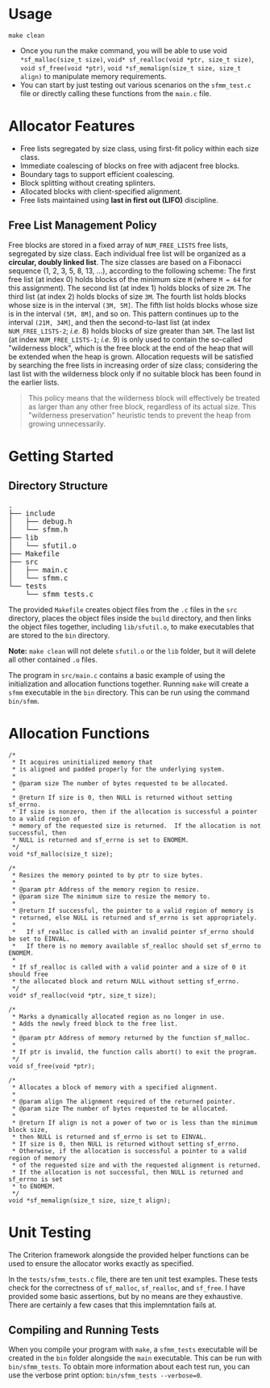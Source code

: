 # Usage
`make clean`
- Once you run the make command, you will be able to use void `*sf_malloc(size_t size)`, `void* sf_realloc(void *ptr, size_t size)`, `void sf_free(void *ptr)`, `void *sf_memalign(size_t size, size_t align)` to manipulate memory requirements. 
- You can start by just testing out various scenarios on the `sfmm_test.c` file or directly calling these functions from the `main.c` file.


# Allocator Features
- Free lists segregated by size class, using first-fit policy within each size class.
- Immediate coalescing of blocks on free with adjacent free blocks.
- Boundary tags to support efficient coalescing.
- Block splitting without creating splinters.
- Allocated blocks with client-specified alignment.
- Free lists maintained using **last in first out (LIFO)** discipline.

## Free List Management Policy

Free blocks are stored in a fixed array of `NUM_FREE_LISTS` free lists,
segregated by size class.
Each individual free list will be organized as a **circular, doubly linked list**.
The size classes are based on a Fibonacci sequence (1, 2, 3, 5, 8, 13, ...),
according to the following scheme:
The first free list (at index 0) holds blocks of the minimum size `M`
(where `M = 64` for this assignment).
The second list (at index 1) holds blocks of size `2M`.
The third list (at index 2) holds blocks of size `3M`.
The fourth list holds blocks whose size is in the interval `(3M, 5M]`.
The fifth list holds blocks whose size is in the interval `(5M, 8M]`,
and so on.
This pattern continues up to the interval `(21M, 34M]`,
and then the second-to-last list (at index `NUM_FREE_LISTS-2`; *i.e.* 8)
holds blocks of size greater than `34M`.
The last list (at index `NUM_FREE_LISTS-1`; *i.e.* 9) is only used to contain
the so-called "wilderness block", which is the free block at the end of the heap
that will be extended when the heap is grown.
Allocation requests will be satisfied by searching the free lists in increasing
order of size class; considering the last list with the wilderness block only
if no suitable block has been found in the earlier lists.

> This policy means that the wilderness block will effectively be treated
> as larger than any other free block, regardless of its actual size.
> This "wilderness preservation" heuristic tends to prevent the heap from growing
> unnecessarily.

# Getting Started


## Directory Structure

<pre>
.
├── include
│   ├── debug.h
│   └── sfmm.h
├── lib
│   └── sfutil.o
├── Makefile
├── src
│   ├── main.c
│   └── sfmm.c
└── tests
    └── sfmm_tests.c
</pre>

The provided `Makefile` creates object files from the `.c` files in the `src`
directory, places the object files inside the `build` directory, and then links
the object files together, including `lib/sfutil.o`, to make executables that
are stored to the `bin` directory.

**Note:** `make clean` will not delete `sfutil.o` or the `lib` folder, but it
will delete all other contained `.o` files.

The program in `src/main.c` contains a basic example of using the initialization
and allocation functions together. Running `make` will create a `sfmm`
executable in the `bin` directory. This can be run using the command `bin/sfmm`.


# Allocation Functions

```
/*
 * It acquires uninitialized memory that
 * is aligned and padded properly for the underlying system.
 *
 * @param size The number of bytes requested to be allocated.
 *
 * @return If size is 0, then NULL is returned without setting sf_errno.
 * If size is nonzero, then if the allocation is successful a pointer to a valid region of
 * memory of the requested size is returned.  If the allocation is not successful, then
 * NULL is returned and sf_errno is set to ENOMEM.
 */
void *sf_malloc(size_t size);

/*
 * Resizes the memory pointed to by ptr to size bytes.
 *
 * @param ptr Address of the memory region to resize.
 * @param size The minimum size to resize the memory to.
 *
 * @return If successful, the pointer to a valid region of memory is
 * returned, else NULL is returned and sf_errno is set appropriately.
 *
 *   If sf_realloc is called with an invalid pointer sf_errno should be set to EINVAL.
 *   If there is no memory available sf_realloc should set sf_errno to ENOMEM.
 *
 * If sf_realloc is called with a valid pointer and a size of 0 it should free
 * the allocated block and return NULL without setting sf_errno.
 */
void* sf_realloc(void *ptr, size_t size);

/*
 * Marks a dynamically allocated region as no longer in use.
 * Adds the newly freed block to the free list.
 *
 * @param ptr Address of memory returned by the function sf_malloc.
 *
 * If ptr is invalid, the function calls abort() to exit the program.
 */
void sf_free(void *ptr);

/*
 * Allocates a block of memory with a specified alignment.
 *
 * @param align The alignment required of the returned pointer.
 * @param size The number of bytes requested to be allocated.
 *
 * @return If align is not a power of two or is less than the minimum block size,
 * then NULL is returned and sf_errno is set to EINVAL.
 * If size is 0, then NULL is returned without setting sf_errno.
 * Otherwise, if the allocation is successful a pointer to a valid region of memory
 * of the requested size and with the requested alignment is returned.
 * If the allocation is not successful, then NULL is returned and sf_errno is set
 * to ENOMEM.
 */
void *sf_memalign(size_t size, size_t align);
```
# Unit Testing

The Criterion framework alongside the provided helper functions can be used to
ensure the allocator works exactly as specified.

In the `tests/sfmm_tests.c` file, there are ten unit test examples. These tests
check for the correctness of `sf_malloc`, `sf_realloc`, and `sf_free`.
I have provided some basic assertions, but by no means are they exhaustive. There are certainly a few cases that this implemntation fails at.

## Compiling and Running Tests

When you compile your program with `make`, a `sfmm_tests` executable will be
created in the `bin` folder alongside the `main` executable. This can be run
with `bin/sfmm_tests`. To obtain more information about each test run, you can
use the verbose print option: `bin/sfmm_tests --verbose=0`.